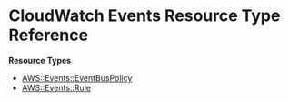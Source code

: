 # CloudWatch Events Resource Type Reference<a name="AWS_Events"></a>

**Resource Types**
+ [AWS::Events::EventBusPolicy](aws-resource-events-eventbuspolicy.md)
+ [AWS::Events::Rule](aws-resource-events-rule.md)
